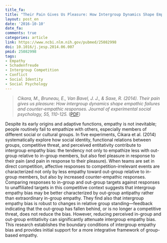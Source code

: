```yaml
---
title_fa:
title: "Their Pain Gives Us Pleasure: How Intergroup Dynamics Shape Empathic Failures and Counter-empathic Responses"
layout: post_en
date: '2016-10-10'
date_fa:
comments: true
categories: article
link: https://www.ncbi.nlm.nih.gov/pubmed/25082998
doi: 10.1016/j.jesp.2014.06.007
pmid: 25082998
tags:
- Empathy
- Schadenfreude
- Intergroup Competition
- Conflict
- Social Identity
- Social Psychology
---
```


> *Cikara, M., Bruneau, E., Van Bavel, J. J., & Saxe, R. (2014). Their pain gives us pleasure: How intergroup dynamics shape empathic failures and counter-empathic responses. Journal of experimental social psychology, 55, 110-125.*
([PDF](https://www.ncbi.nlm.nih.gov/pmc/articles/PMC4112600/pdf/nihms-608008.pdf))


Despite its early origins and adaptive functions, empathy is not inevitable; people routinely fail to empathize with others, especially members of different social or cultural groups. In five experiments, Cikara et al. (2014) systematically explore how social identity, functional relations between groups, competitive threat, and perceived entitativity contribute to intergroup empathy bias: the tendency not only to empathize less with out-group relative to in-group members, but also feel pleasure in response to their pain (and pain in response to their pleasure). When teams are set in direct competition, affective responses to competition-irrelevant events are characterized not only by less empathy toward out-group relative to in-group members, but also by increased counter-empathic responses. Comparing responses to in-group and out-group targets against responses to unaffiliated targets in this competitive context suggests that intergroup empathy bias may be better characterized by out-group antipathy rather than extraordinary in-group empathy. They find also that intergroup empathy bias is robust to changes in relative group standing—feedback indicating that the out-group has fallen behind, or is no longer a competitive threat, does not reduce the bias. However, reducing perceived in-group and out-group entitativity can significantly attenuate intergroup empathy bias. This research establishes the boundary conditions of intergroup empathy bias and provides initial support for a more integrative framework of group-based empathy.

